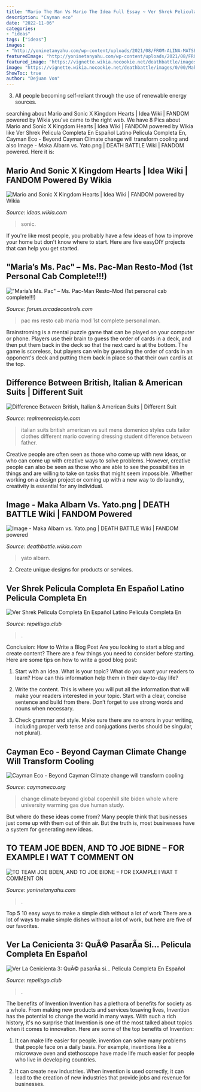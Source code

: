 ```yaml
---
title: "Mario The Man Vs Mario The Idea Full Essay ~ Ver Shrek Pelicula Completa En Español Latino Pelicula Completa En"
description: "Cayman eco"
date: "2022-11-06"
categories:
- "ideas"
tags: ["ideas"]
images:
- "http://yoninetanyahu.com/wp-content/uploads/2021/08/FROM-ALINA-MATSENKO-TO-AMOTABH-BAHCCHAN-IT-ABC-U-KBC-9.jpg"
featuredImage: "http://yoninetanyahu.com/wp-content/uploads/2021/08/FROM-ALINA-MATSENKO-TO-AMOTABH-BAHCCHAN-IT-ABC-U-KBC-9.jpg"
featured_image: "https://vignette.wikia.nocookie.net/deathbattle/images/0/00/Maka_Albarn_vs._Yato.png/revision/latest/scale-to-width-down/640?cb=20151110194346"
image: "https://vignette.wikia.nocookie.net/deathbattle/images/0/00/Maka_Albarn_vs._Yato.png/revision/latest/scale-to-width-down/640?cb=20151110194346"
ShowToc: true
author: "Dejuan Von"
---
```



3. All people becoming self-reliant through the use of renewable energy sources. 

	

		
searching about Mario and Sonic X Kingdom Hearts | Idea Wiki | FANDOM powered by Wikia you've came to the right web. We have 8 Pics about Mario and Sonic X Kingdom Hearts | Idea Wiki | FANDOM powered by Wikia like Ver Shrek Pelicula Completa En Español Latino Pelicula Completa En, Cayman Eco - Beyond Cayman Climate change will transform cooling and also Image - Maka Albarn vs. Yato.png | DEATH BATTLE Wiki | FANDOM powered. Here it is:
		
    
## Mario And Sonic X Kingdom Hearts | Idea Wiki | FANDOM Powered By Wikia

<img loading=lazy src="https://vignette.wikia.nocookie.net/ideas/images/d/de/Mario_and_sonic_character_select_by_mariovssonicfan-d8a5h3y.png/revision/latest?cb=20170227201120" onerror="this.onerror=null;this.src='https://tse3.mm.bing.net/th?id=OIP.UtSAHmYyVe05tNrxsNPInAHaDq&amp;pid=15.1';" alt="Mario and Sonic X Kingdom Hearts | Idea Wiki | FANDOM powered by Wikia">

_Source: ideas.wikia.com_

>sonic. 

	

If you're like most people, you probably have a few ideas of how to improve your home but don't know where to start. Here are five easyDIY projects that can help you get started.

    
## &quot;Maria’s Ms. Pac&quot; – Ms. Pac-Man Resto-Mod (1st Personal Cab Complete!!!)

<img loading=lazy src="http://i.imgur.com/hVC9img.jpg" onerror="this.onerror=null;this.src='https://tse4.mm.bing.net/th?id=OIP.Gy9KGBeNRUUafTN6Nrh6ZQHaFj&amp;pid=15.1';" alt="&quot;Maria’s Ms. Pac&quot; – Ms. Pac-Man Resto-Mod (1st personal cab complete!!!)">

_Source: forum.arcadecontrols.com_

>pac ms resto cab maria mod 1st complete personal man. 

	

Brainstroming is a mental puzzle game that can be played on your computer or phone. Players use their brain to guess the order of cards in a deck, and then put them back in the deck so that the next card is at the bottom. The game is scoreless, but players can win by guessing the order of cards in an opponent's deck and putting them back in place so that their own card is at the top.

    
## Difference Between British, Italian &amp; American Suits | Different Suit

<img loading=lazy src="https://www.realmenrealstyle.com/wp-content/uploads/italian-mens-fashion.jpg" onerror="this.onerror=null;this.src='https://tse2.mm.bing.net/th?id=OIP.1UCqMeO_IbI0dRVxbzZcQwHaEZ&amp;pid=15.1';" alt="Difference Between British, Italian &amp; American Suits | Different Suit">

_Source: realmenrealstyle.com_

>italian suits british american vs suit mens domenico styles cuts tailor clothes different mario covering dressing student difference between father. 

	

Creative people are often seen as those who come up with new ideas, or who can come up with creative ways to solve problems. However, creative people can also be seen as those who are able to see the possibilities in things and are willing to take on tasks that might seem impossible. Whether working on a design project or coming up with a new way to do laundry, creativity is essential for any individual.

    
## Image - Maka Albarn Vs. Yato.png | DEATH BATTLE Wiki | FANDOM Powered

<img loading=lazy src="https://vignette.wikia.nocookie.net/deathbattle/images/0/00/Maka_Albarn_vs._Yato.png/revision/latest/scale-to-width-down/640?cb=20151110194346" onerror="this.onerror=null;this.src='https://tse4.mm.bing.net/th?id=OIP.eKbmXX_TtCckGccF2c2BbgHaEJ&amp;pid=15.1';" alt="Image - Maka Albarn vs. Yato.png | DEATH BATTLE Wiki | FANDOM powered">

_Source: deathbattle.wikia.com_

>yato albarn. 

	

2. Create unique designs for products or services.

    
## Ver Shrek Pelicula Completa En Español Latino Pelicula Completa En

<img loading=lazy src="http://image.tmdb.org/t/p/w1280/2l5UHZBcp9cx1PwKLdisJ0gV9jB.jpg" onerror="this.onerror=null;this.src='https://tse2.mm.bing.net/th?id=OIP.aGy2rP1N1vzj_FtI8ri_OQHaEK&amp;pid=15.1';" alt="Ver Shrek Pelicula Completa En Español Latino Pelicula Completa En">

_Source: repelisgo.club_

>. 

	

Conclusion: How to Write a Blog Post
Are you looking to start a blog and create content? There are a few things you need to consider before starting. Here are some tips on how to write a good blog post:
1. Start with an idea. What is your topic? What do you want your readers to learn? How can this information help them in their day-to-day life?

2. Write the content. This is where you will put all the information that will make your readers interested in your topic. Start with a clear, concise sentence and build from there. Don’t forget to use strong words and nouns when necessary.

3. Check grammar and style. Make sure there are no errors in your writing, including proper verb tense and conjugations (verbs should be singular, not plural).

    
## Cayman Eco - Beyond Cayman Climate Change Will Transform Cooling

<img loading=lazy src="https://caymaneco.org/yahoo_site_admin/assets/images/Copenhill_Image_Hufton__Crow_Colossal.30770748_std.jpg" onerror="this.onerror=null;this.src='https://tse4.mm.bing.net/th?id=OIP.I1vSJfVdNj5LVn3xRAtm1wHaIo&amp;pid=15.1';" alt="Cayman Eco - Beyond Cayman Climate change will transform cooling">

_Source: caymaneco.org_

>change climate beyond global copenhill site biden whole where university warming gas due human study. 

	

But where do these ideas come from? Many people think that businesses just come up with them out of thin air. But the truth is, most businesses have a system for generating new ideas.

    
## TO TEAM JOE BDEN, AND TO JOE BIDNE – FOR EXAMPLE I WAT T COMMENT ON

<img loading=lazy src="http://yoninetanyahu.com/wp-content/uploads/2021/08/FROM-ALINA-MATSENKO-TO-AMOTABH-BAHCCHAN-IT-ABC-U-KBC-9.jpg" onerror="this.onerror=null;this.src='https://tse4.mm.bing.net/th?id=OIP.IdqiVpP52FcQ17tuG5t_XwHaEK&amp;pid=15.1';" alt="TO TEAM JOE BDEN, AND TO JOE BIDNE – FOR EXAMPLE I WAT T COMMENT ON">

_Source: yoninetanyahu.com_

>. 

	

Top 5 10 easy ways to make a simple dish without a lot of work
There are a lot of ways to make simple dishes without a lot of work, but here are five of our favorites.

    
## Ver La Cenicienta 3: QuÃ© PasarÃ­a Si... Pelicula Completa En Español

<img loading=lazy src="http://image.tmdb.org/t/p/w1280/ub9ZxaU0OVXYs5xh6WKGgJ2h13j.jpg" onerror="this.onerror=null;this.src='https://tse3.mm.bing.net/th?id=OIP.NxRDDar2-Cr_UpeHXbfe8wHaEK&amp;pid=15.1';" alt="Ver La Cenicienta 3: QuÃ© pasarÃ­a si... Pelicula Completa En Español">

_Source: repelisgo.club_

>. 

	

The benefits of Invention
Invention has a plethora of benefits for society as a whole. From making new products and services tosaving lives, Invention has the potential to change the world in many ways. With such a rich history, it's no surprise that Invention is one of the most talked about topics when it comes to innovation. Here are some of the top benefits of Invention: 
1. It can make life easier for people. invention can solve many problems that people face on a daily basis. For example, inventions like a microwave oven and stethoscope have made life much easier for people who live in developing countries.

2. It can create new industries. When invention is used correctly, it can lead to the creation of new industries that provide jobs and revenue for businesses.

